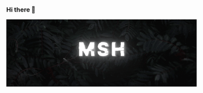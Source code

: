 ### Hi there 👋

<img align="center" src="https://github.com/msh-8/msh-8/blob/main/images/msh-8_banner_binary.gif">
